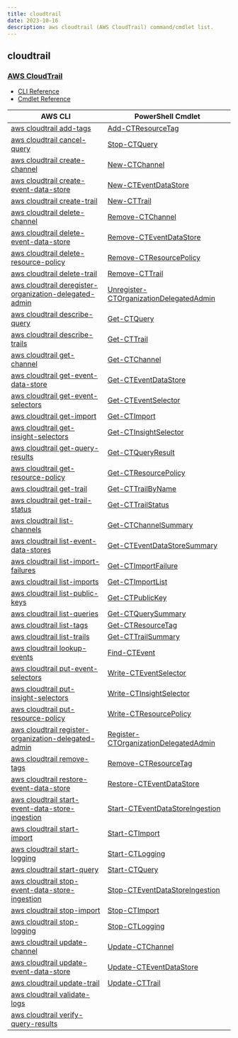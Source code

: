 ```yaml
---
title: cloudtrail
date: 2023-10-16
description: aws cloudtrail (AWS CloudTrail) command/cmdlet list.
---
```


## cloudtrail

### [AWS CloudTrail](https://aws.amazon.com/cloudtrail/)

* [CLI Reference](https://awscli.amazonaws.com/v2/documentation/api/latest/reference/cloudtrail/index.html)
* [Cmdlet Reference](https://docs.aws.amazon.com/powershell/latest/reference/items/AWS_CloudTrail_cmdlets.html)

|AWS CLI|PowerShell Cmdlet|
|----|----|
|[aws cloudtrail add-tags](https://awscli.amazonaws.com/v2/documentation/api/latest/reference/cloudtrail/add-tags.html)|[Add-CTResourceTag](https://docs.aws.amazon.com/powershell/latest/reference/items/Add-CTResourceTag.html)|
|[aws cloudtrail cancel-query](https://awscli.amazonaws.com/v2/documentation/api/latest/reference/cloudtrail/cancel-query.html)|[Stop-CTQuery](https://docs.aws.amazon.com/powershell/latest/reference/items/Stop-CTQuery.html)|
|[aws cloudtrail create-channel](https://awscli.amazonaws.com/v2/documentation/api/latest/reference/cloudtrail/create-channel.html)|[New-CTChannel](https://docs.aws.amazon.com/powershell/latest/reference/items/New-CTChannel.html)|
|[aws cloudtrail create-event-data-store](https://awscli.amazonaws.com/v2/documentation/api/latest/reference/cloudtrail/create-event-data-store.html)|[New-CTEventDataStore](https://docs.aws.amazon.com/powershell/latest/reference/items/New-CTEventDataStore.html)|
|[aws cloudtrail create-trail](https://awscli.amazonaws.com/v2/documentation/api/latest/reference/cloudtrail/create-trail.html)|[New-CTTrail](https://docs.aws.amazon.com/powershell/latest/reference/items/New-CTTrail.html)|
|[aws cloudtrail delete-channel](https://awscli.amazonaws.com/v2/documentation/api/latest/reference/cloudtrail/delete-channel.html)|[Remove-CTChannel](https://docs.aws.amazon.com/powershell/latest/reference/items/Remove-CTChannel.html)|
|[aws cloudtrail delete-event-data-store](https://awscli.amazonaws.com/v2/documentation/api/latest/reference/cloudtrail/delete-event-data-store.html)|[Remove-CTEventDataStore](https://docs.aws.amazon.com/powershell/latest/reference/items/Remove-CTEventDataStore.html)|
|[aws cloudtrail delete-resource-policy](https://awscli.amazonaws.com/v2/documentation/api/latest/reference/cloudtrail/delete-resource-policy.html)|[Remove-CTResourcePolicy](https://docs.aws.amazon.com/powershell/latest/reference/items/Remove-CTResourcePolicy.html)|
|[aws cloudtrail delete-trail](https://awscli.amazonaws.com/v2/documentation/api/latest/reference/cloudtrail/delete-trail.html)|[Remove-CTTrail](https://docs.aws.amazon.com/powershell/latest/reference/items/Remove-CTTrail.html)|
|[aws cloudtrail deregister-organization-delegated-admin](https://awscli.amazonaws.com/v2/documentation/api/latest/reference/cloudtrail/deregister-organization-delegated-admin.html)|[Unregister-CTOrganizationDelegatedAdmin](https://docs.aws.amazon.com/powershell/latest/reference/items/Unregister-CTOrganizationDelegatedAdmin.html)|
|[aws cloudtrail describe-query](https://awscli.amazonaws.com/v2/documentation/api/latest/reference/cloudtrail/describe-query.html)|[Get-CTQuery](https://docs.aws.amazon.com/powershell/latest/reference/items/Get-CTQuery.html)|
|[aws cloudtrail describe-trails](https://awscli.amazonaws.com/v2/documentation/api/latest/reference/cloudtrail/describe-trails.html)|[Get-CTTrail](https://docs.aws.amazon.com/powershell/latest/reference/items/Get-CTTrail.html)|
|[aws cloudtrail get-channel](https://awscli.amazonaws.com/v2/documentation/api/latest/reference/cloudtrail/get-channel.html)|[Get-CTChannel](https://docs.aws.amazon.com/powershell/latest/reference/items/Get-CTChannel.html)|
|[aws cloudtrail get-event-data-store](https://awscli.amazonaws.com/v2/documentation/api/latest/reference/cloudtrail/get-event-data-store.html)|[Get-CTEventDataStore](https://docs.aws.amazon.com/powershell/latest/reference/items/Get-CTEventDataStore.html)|
|[aws cloudtrail get-event-selectors](https://awscli.amazonaws.com/v2/documentation/api/latest/reference/cloudtrail/get-event-selectors.html)|[Get-CTEventSelector](https://docs.aws.amazon.com/powershell/latest/reference/items/Get-CTEventSelector.html)|
|[aws cloudtrail get-import](https://awscli.amazonaws.com/v2/documentation/api/latest/reference/cloudtrail/get-import.html)|[Get-CTImport](https://docs.aws.amazon.com/powershell/latest/reference/items/Get-CTImport.html)|
|[aws cloudtrail get-insight-selectors](https://awscli.amazonaws.com/v2/documentation/api/latest/reference/cloudtrail/get-insight-selectors.html)|[Get-CTInsightSelector](https://docs.aws.amazon.com/powershell/latest/reference/items/Get-CTInsightSelector.html)|
|[aws cloudtrail get-query-results](https://awscli.amazonaws.com/v2/documentation/api/latest/reference/cloudtrail/get-query-results.html)|[Get-CTQueryResult](https://docs.aws.amazon.com/powershell/latest/reference/items/Get-CTQueryResult.html)|
|[aws cloudtrail get-resource-policy](https://awscli.amazonaws.com/v2/documentation/api/latest/reference/cloudtrail/get-resource-policy.html)|[Get-CTResourcePolicy](https://docs.aws.amazon.com/powershell/latest/reference/items/Get-CTResourcePolicy.html)|
|[aws cloudtrail get-trail](https://awscli.amazonaws.com/v2/documentation/api/latest/reference/cloudtrail/get-trail.html)|[Get-CTTrailByName](https://docs.aws.amazon.com/powershell/latest/reference/items/Get-CTTrailByName.html)|
|[aws cloudtrail get-trail-status](https://awscli.amazonaws.com/v2/documentation/api/latest/reference/cloudtrail/get-trail-status.html)|[Get-CTTrailStatus](https://docs.aws.amazon.com/powershell/latest/reference/items/Get-CTTrailStatus.html)|
|[aws cloudtrail list-channels](https://awscli.amazonaws.com/v2/documentation/api/latest/reference/cloudtrail/list-channels.html)|[Get-CTChannelSummary](https://docs.aws.amazon.com/powershell/latest/reference/items/Get-CTChannelSummary.html)|
|[aws cloudtrail list-event-data-stores](https://awscli.amazonaws.com/v2/documentation/api/latest/reference/cloudtrail/list-event-data-stores.html)|[Get-CTEventDataStoreSummary](https://docs.aws.amazon.com/powershell/latest/reference/items/Get-CTEventDataStoreSummary.html)|
|[aws cloudtrail list-import-failures](https://awscli.amazonaws.com/v2/documentation/api/latest/reference/cloudtrail/list-import-failures.html)|[Get-CTImportFailure](https://docs.aws.amazon.com/powershell/latest/reference/items/Get-CTImportFailure.html)|
|[aws cloudtrail list-imports](https://awscli.amazonaws.com/v2/documentation/api/latest/reference/cloudtrail/list-imports.html)|[Get-CTImportList](https://docs.aws.amazon.com/powershell/latest/reference/items/Get-CTImportList.html)|
|[aws cloudtrail list-public-keys](https://awscli.amazonaws.com/v2/documentation/api/latest/reference/cloudtrail/list-public-keys.html)|[Get-CTPublicKey](https://docs.aws.amazon.com/powershell/latest/reference/items/Get-CTPublicKey.html)|
|[aws cloudtrail list-queries](https://awscli.amazonaws.com/v2/documentation/api/latest/reference/cloudtrail/list-queries.html)|[Get-CTQuerySummary](https://docs.aws.amazon.com/powershell/latest/reference/items/Get-CTQuerySummary.html)|
|[aws cloudtrail list-tags](https://awscli.amazonaws.com/v2/documentation/api/latest/reference/cloudtrail/list-tags.html)|[Get-CTResourceTag](https://docs.aws.amazon.com/powershell/latest/reference/items/Get-CTResourceTag.html)|
|[aws cloudtrail list-trails](https://awscli.amazonaws.com/v2/documentation/api/latest/reference/cloudtrail/list-trails.html)|[Get-CTTrailSummary](https://docs.aws.amazon.com/powershell/latest/reference/items/Get-CTTrailSummary.html)|
|[aws cloudtrail lookup-events](https://awscli.amazonaws.com/v2/documentation/api/latest/reference/cloudtrail/lookup-events.html)|[Find-CTEvent](https://docs.aws.amazon.com/powershell/latest/reference/items/Find-CTEvent.html)|
|[aws cloudtrail put-event-selectors](https://awscli.amazonaws.com/v2/documentation/api/latest/reference/cloudtrail/put-event-selectors.html)|[Write-CTEventSelector](https://docs.aws.amazon.com/powershell/latest/reference/items/Write-CTEventSelector.html)|
|[aws cloudtrail put-insight-selectors](https://awscli.amazonaws.com/v2/documentation/api/latest/reference/cloudtrail/put-insight-selectors.html)|[Write-CTInsightSelector](https://docs.aws.amazon.com/powershell/latest/reference/items/Write-CTInsightSelector.html)|
|[aws cloudtrail put-resource-policy](https://awscli.amazonaws.com/v2/documentation/api/latest/reference/cloudtrail/put-resource-policy.html)|[Write-CTResourcePolicy](https://docs.aws.amazon.com/powershell/latest/reference/items/Write-CTResourcePolicy.html)|
|[aws cloudtrail register-organization-delegated-admin](https://awscli.amazonaws.com/v2/documentation/api/latest/reference/cloudtrail/register-organization-delegated-admin.html)|[Register-CTOrganizationDelegatedAdmin](https://docs.aws.amazon.com/powershell/latest/reference/items/Register-CTOrganizationDelegatedAdmin.html)|
|[aws cloudtrail remove-tags](https://awscli.amazonaws.com/v2/documentation/api/latest/reference/cloudtrail/remove-tags.html)|[Remove-CTResourceTag](https://docs.aws.amazon.com/powershell/latest/reference/items/Remove-CTResourceTag.html)|
|[aws cloudtrail restore-event-data-store](https://awscli.amazonaws.com/v2/documentation/api/latest/reference/cloudtrail/restore-event-data-store.html)|[Restore-CTEventDataStore](https://docs.aws.amazon.com/powershell/latest/reference/items/Restore-CTEventDataStore.html)|
|[aws cloudtrail start-event-data-store-ingestion](https://awscli.amazonaws.com/v2/documentation/api/latest/reference/cloudtrail/start-event-data-store-ingestion.html)|[Start-CTEventDataStoreIngestion](https://docs.aws.amazon.com/powershell/latest/reference/items/Start-CTEventDataStoreIngestion.html)|
|[aws cloudtrail start-import](https://awscli.amazonaws.com/v2/documentation/api/latest/reference/cloudtrail/start-import.html)|[Start-CTImport](https://docs.aws.amazon.com/powershell/latest/reference/items/Start-CTImport.html)|
|[aws cloudtrail start-logging](https://awscli.amazonaws.com/v2/documentation/api/latest/reference/cloudtrail/start-logging.html)|[Start-CTLogging](https://docs.aws.amazon.com/powershell/latest/reference/items/Start-CTLogging.html)|
|[aws cloudtrail start-query](https://awscli.amazonaws.com/v2/documentation/api/latest/reference/cloudtrail/start-query.html)|[Start-CTQuery](https://docs.aws.amazon.com/powershell/latest/reference/items/Start-CTQuery.html)|
|[aws cloudtrail stop-event-data-store-ingestion](https://awscli.amazonaws.com/v2/documentation/api/latest/reference/cloudtrail/stop-event-data-store-ingestion.html)|[Stop-CTEventDataStoreIngestion](https://docs.aws.amazon.com/powershell/latest/reference/items/Stop-CTEventDataStoreIngestion.html)|
|[aws cloudtrail stop-import](https://awscli.amazonaws.com/v2/documentation/api/latest/reference/cloudtrail/stop-import.html)|[Stop-CTImport](https://docs.aws.amazon.com/powershell/latest/reference/items/Stop-CTImport.html)|
|[aws cloudtrail stop-logging](https://awscli.amazonaws.com/v2/documentation/api/latest/reference/cloudtrail/stop-logging.html)|[Stop-CTLogging](https://docs.aws.amazon.com/powershell/latest/reference/items/Stop-CTLogging.html)|
|[aws cloudtrail update-channel](https://awscli.amazonaws.com/v2/documentation/api/latest/reference/cloudtrail/update-channel.html)|[Update-CTChannel](https://docs.aws.amazon.com/powershell/latest/reference/items/Update-CTChannel.html)|
|[aws cloudtrail update-event-data-store](https://awscli.amazonaws.com/v2/documentation/api/latest/reference/cloudtrail/update-event-data-store.html)|[Update-CTEventDataStore](https://docs.aws.amazon.com/powershell/latest/reference/items/Update-CTEventDataStore.html)|
|[aws cloudtrail update-trail](https://awscli.amazonaws.com/v2/documentation/api/latest/reference/cloudtrail/update-trail.html)|[Update-CTTrail](https://docs.aws.amazon.com/powershell/latest/reference/items/Update-CTTrail.html)|
|[aws cloudtrail validate-logs](https://awscli.amazonaws.com/v2/documentation/api/latest/reference/cloudtrail/validate-logs.html)||
|[aws cloudtrail verify-query-results](https://awscli.amazonaws.com/v2/documentation/api/latest/reference/cloudtrail/verify-query-results.html)||

